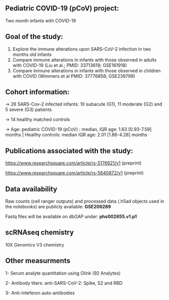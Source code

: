 
## Pediatric COVID-19 (pCoV) project: 
Two month infants with COVID-19 

## Goal of the study: 
1. Explore the immune alterations upon SARS-CoV-2 infection in two months old infants
2. Compare immune alterations in infants with those observed in adults with COVID-19 (Liu et al.; PMID: 33713619; GSE161918)
3. Compare immune alterations in infants with those observed in children with COVID (Wimmers et al PMID: 37776858; GSE239799)


## Cohort information:
-> 26 SARS-Cov-2 infected infants: 10 subacute (G1), 11 moderate (G2) and 5 severe (G3) patients 

-> 14 healthy matched controls

-> Age: pediatric COVID-19 (pCoV) : median, IQR age: 1.63 [0.93-7.59] months | Healthy controls:   median IQR age: 2.01 [1.86-4.28] months


## Publications associated with the study: 
https://www.researchsquare.com/article/rs-5176621/v1 (preprint)

https://www.researchsquare.com/article/rs-5640872/v1 (preprint)

## Data availability 

Raw counts (cell ranger outputs) and processed data (.h5ad objects used in the notebooks) are publicly available: **GSE206289**

Fastq files will be available on dbGAP under: **phs002655.v1.p1**

## scRNAseq chemistry  

10X Genomics V3 chemistry

## Other measurments 

1- Serum analyte quantitation using Olink (92 Analytes) 

2- Antibody titers:  anti-SARS-CoV-2: Spike, S2 and RBD  

3- Anti-Inteferon auto-antibodies 


